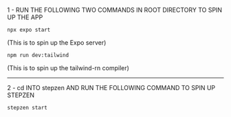 1 - RUN THE FOLLOWING TWO COMMANDS IN ROOT DIRECTORY TO SPIN UP THE APP

```
npx expo start
```

(This is to spin up the Expo server)

```
npm run dev:tailwind
```

(This is to spin up the tailwind-rn compiler)

---

2 - cd INTO stepzen AND RUN THE FOLLOWING COMMAND TO SPIN UP STEPZEN

```
stepzen start
```
